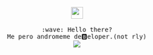 <p align="center">
  <img src="https://user-images.githubusercontent.com/5679180/79618120-0daffb80-80be-11ea-819e-d2b0fa904d07.gif" width="27px">
  <br><br>
  <samp>
    :wave: Hello there?
    <br>Me pero andromeme de🅱️eloper.(not rly)
    <br>
    <a href="https://github.com/proxer05">
  <img align="center" src="https://github-readme-stats.vercel.app/api?username=proxer05&&show_icons=true&&hide_border=true&&theme=radical" />
    </a>
  </samp>
</p>
